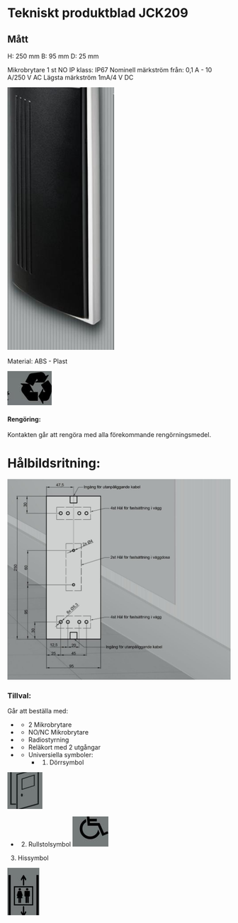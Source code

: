 # Tekniskt produktblad JCK209

## Mått

H: 250 mm B: 95 mm D: 25 mm

Mikrobrytare 1 st NO IP klass: IP67 Nominell märkström från: 0,1 A - 10 A/250 V AC Lägsta märkström 1mA/4 V DC

![](images/_page_0_Picture_4.jpeg)

Material: ABS - Plast

![](images/_page_0_Picture_6.jpeg)

#### Rengöring:

Kontakten går att rengöra med alla förekommande rengörningsmedel.

# Hålbildsritning:

![](images/_page_0_Figure_10.jpeg)

### Tillval:

Går att beställa med:

- * 2 Mikrobrytare
- * NO/NC Mikrobrytare
- * Radiostyrning
- * Reläkort med 2 utgångar
- * Universiella symboler:
	- 1. Dörrsymbol

![](images/_page_0_Picture_19.jpeg)

- 2. Rullstolsymbol
![](images/_page_0_Figure_21.jpeg)

3. Hissymbol

![](images/_page_0_Picture_23.jpeg)